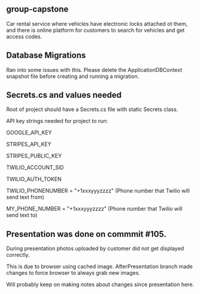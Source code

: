 ## group-capstone

Car rental service where vehicles have electronic locks attached ot them, and there is online platform for customers to search for vehicles and get access codes.

## Database Migrations

Ran into some issues with this. Please delete the ApplicationDBContext snapshot file before creating and running a migration.

## Secrets.cs and values needed

Root of project should have a Secrets.cs file with static Secrets class.

API key strings needed for project to run:

GOOGLE_API_KEY

STRIPES_API_KEY

STRIPES_PUBLIC_KEY

TWILIO_ACCOUNT_SID

TWILIO_AUTH_TOKEN

TWILIO_PHONENUMBER = "+1xxxyyyzzzz" (Phone number that Twilio will send text from)

MY_PHONE_NUMBER = "+1xxxyyyzzzz" (Phone number that Twilio will send text to)


## Presentation was done on commmit #105.

During presentation photos uploaded by customer did not get displayed correctly.

This is due to browser using cached image. AfterPresentation branch made changes to force browser to always grab new images.

Will probably keep on making notes about changes since presentation here.
